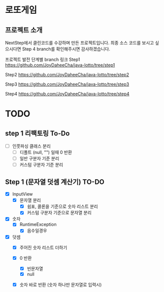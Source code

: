 # 로또게임
## 프로젝트 소개
NextStep에서 클린코드를 수강하며 만든 프로젝트입니다. 최종 소스 코드를 보시고 싶으시다면 Step 4 branch를 확인해주시면 감사하겠습니다.

프로젝트 발전 단계별 branch 링크
Step1 https://github.com/JoyDaheeCha/java-lotto/tree/step1

Step2 https://github.com/JoyDaheeCha/java-lotto/tree/step2

Step3 https://github.com/JoyDaheeCha/java-lotto/tree/step3

Step4 https://github.com/JoyDaheeCha/java-lotto/tree/step4

# TODO
## step 1 리팩토링 To-Do
- [ ] 인풋파싱 클래스 분리
    - [ ] 디폴트 (null, "") 일때 0 반환
    - [ ] 일반 구분자 기준 분리 
    - [ ] 커스텀 구분자 기준 분리 
    
## Step 1 (문자열 덧셈 계산기) TO-DO

- [X] InputView
    - [X] 문자열 분리
        - [X] 쉼표, 콜론을 기준으로 숫자 리스트 분리
        - [X] 커스텀 구분자 기준으로 문자열 분리
    
- [X] 숫자
   - [X] RuntimeException
     - [X] 음수일경우

- [X] 덧셈
   - [X] 주어진 숫자 리스트 더하기  
   - [X] 0 반환  
      - [X] 빈문자열
      - [X] null
    - [X] 숫자 바로 반환 (숫자 하나만 문자열로 입력시)

    

    
